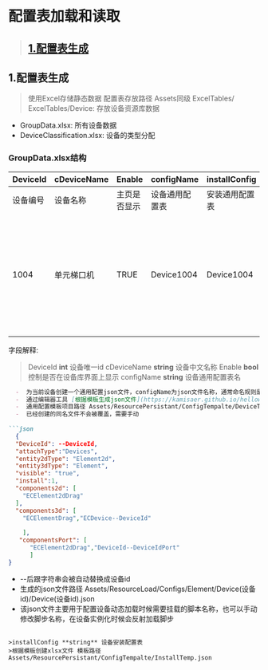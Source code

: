 # 配置表加载和读取

> ## [1.配置表生成](#配置表加载和读取)


## 1.配置表生成
> 使用Excel存储静态数据  配置表存放路径 Assets同级 ExcelTables/
> ExcelTables/Device:  存放设备资源库数据
  - GroupData.xlsx:  所有设备数据
  - DeviceClassification.xlsx: 设备的类型分配


### GroupData.xlsx结构

| DeviceId  | cDeviceName | Enable |configName |installConfig |logicConfig |portConfig |icon |legend |model |SystemType |cSystemName |ItemOneType |cItemOneName |ItemTwoType |cItemTwoName |describe |param |
| --- | --- | --- |--- |--- |--- |--- |--- |--- |--- |--- |--- |--- |--- |--- |--- |--- |--- |
| 设备编号  | 设备名称  | 主页是否显示  |设备通用配置表  |安装通用配置表  |设备逻辑配置表  |设备端口配置表  |设备图标名  |设备图例名  |设备模型名  |系统配置名  |系统名  |子类型配置名  |子类型名  |二级类型  |二级名  |设备描述  |设备参数  |
| 1004  | 单元梯口机  | TRUE  |Device1004  |Device1004  |Device1004  |Device1004  |Device1004  |Legend1004  |Device1004  |1  |安全技术防范系统  |3  |可视对讲系统  |2  |控制设备  | 可视室内机对讲系统的终端设备，具有可视对讲、安防监控、信息接受和查阅等功能 |传输方式：TCP/IP 输入电源：12-24V DC 工作温度：-10℃-55℃ 安装方式：壁挂式  |

字段解释:
> DeviceId **int** 设备唯一id
> cDeviceName **string**  设备中文名称
> Enable **bool**  控制是否在设备库界面上显示
> configName **string** 设备通用配置表名
> 
```markdown
  -  为当前设备创建一个通用配置json文件，configName为json文件名称，通常命名规则是 $"Device{DeviceId}"
  -  通过编辑器工具 [根据模板生成json文件](https://kamisaer.github.io/helloword/Tool/#根据模板生成json文件) 生成一个通用配置json文件
  -  通用配置模板项目路径 Assets/ResourcePersistant/ConfigTempalte/DeviceTemp.json
  -  已经创建的同名文件不会被覆盖，需要手动
  
```json
  {
  "DeviceId": --DeviceId,
  "attachType":"Devices",
  "entity2dType": "Element2d",
  "entity3dType": "Element",
  "visible": "true",
  "install":1,
  "components2d": [
	"ECElement2dDrag"
  ],
  "components3d": [
    "ECElementDrag","ECDevice--DeviceId"
 
    ],
   "componentsPort": [
      "ECElement2dDrag","DeviceId--DeviceIdPort"
      ]
}
```
-  --后跟字符串会被自动替换成设备id
-  生成的json文件路径 Assets/ResourceLoad/Configs/Element/Device(设备id)/Device(设备id).json
-  该json文件主要用于配置设备动态加载时候需要挂载的脚本名称，也可以手动修改脚步名称，在设备实例化时候会反射加载脚步
```

>installConfig **string** 设备安装配置表
>根据模板创建xlsx文件 模板路径 Assets/ResourcePersistant/ConfigTempalte/InstallTemp.json


